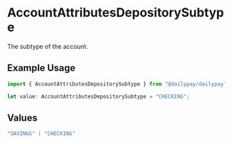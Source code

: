 # AccountAttributesDepositorySubtype

The subtype of the account.

## Example Usage

```typescript
import { AccountAttributesDepositorySubtype } from "@dailypay/dailypay";

let value: AccountAttributesDepositorySubtype = "CHECKING";
```

## Values

```typescript
"SAVINGS" | "CHECKING"
```